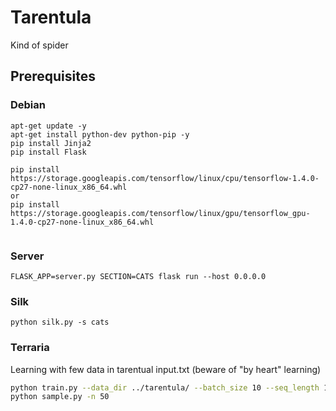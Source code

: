# Tarentula
Kind of spider

## Prerequisites

### Debian

```
apt-get update -y
apt-get install python-dev python-pip -y
pip install Jinja2
pip install Flask

pip install https://storage.googleapis.com/tensorflow/linux/cpu/tensorflow-1.4.0-cp27-none-linux_x86_64.whl
or
pip install https://storage.googleapis.com/tensorflow/linux/gpu/tensorflow_gpu-1.4.0-cp27-none-linux_x86_64.whl


```


### Server

```
FLASK_APP=server.py SECTION=CATS flask run --host 0.0.0.0
```

### Silk

```
python silk.py -s cats
```

### Terraria


Learning with few data in tarentual input.txt (beware of "by heart" learning)

```bash
python train.py --data_dir ../tarentula/ --batch_size 10 --seq_length 10 --num_epochs 100 --learning_rate 0.02
python sample.py -n 50
```
